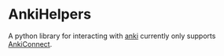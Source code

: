 # AnkiHelpers
A python library for interacting with [anki](https://apps.ankiweb.net/) currently only supports
 [AnkiConnect](https://github.com/FooSoft/anki-connect).
